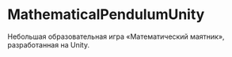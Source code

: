# MathematicalPendulumUnity
Небольшая образовательная игра «Математический маятник», разработанная на Unity. 
